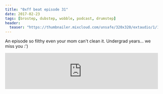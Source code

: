 ```yaml
---
title: "0xff beat episode 31"
date: 2017-02-23
tags: [brostep, dubstep, wobble, podcast, drumstep]
header:
  teaser: "https://thumbnailer.mixcloud.com/unsafe/320x320/extaudio/1/1/f/5/107a-4081-4875-ad96-7e38a0fe420c"
---
```


An episode so filthy even your mom can't clean it.
Undergrad years... we miss you :')

<iframe width="100%" height="120" src="https://www.mixcloud.com/widget/iframe/?hide_cover=1&light=1&feed=%2F0xff-beat%2F0xff-beat-episode-31%2F" frameborder="0" ></iframe>
